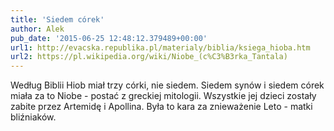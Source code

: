 ```yaml
---
title: 'Siedem córek'
author: Alek
pub_date: '2015-06-25 12:48:12.379489+00:00'
url1: http://evacska.republika.pl/materialy/biblia/ksiega_hioba.htm
url2: https://pl.wikipedia.org/wiki/Niobe_(c%C3%B3rka_Tantala)
---
```


Według Biblii Hiob miał trzy córki, nie siedem. Siedem synów i siedem córek miała za to Niobe \- postać z greckiej mitologii. Wszystkie jej dzieci zostały zabite przez Artemidę i Apollina. Była to kara za znieważenie Leto \- matki bliźniaków.